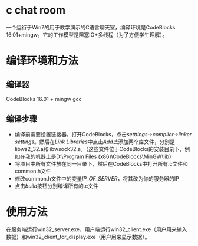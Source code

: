 # c chat room
一个运行于Win7的用于教学演示的C语言聊天室，编译环境是CodeBlocks 16.01+mingw。它的工作模型是阻塞IO+多线程（为了方便学生理解）。

# 编译环境和方法
## 编译器
CodeBlocks 16.01 + mingw gcc

## 编译步骤
* 编译前需要设置链接器，打开CodeBlocks，点击*setttings->compiler->linker settings*。然后在*Link Libraries*中点击*Add去*添加两个库文件，分别是libws2_32.a和libwsock32.a。（这些文件位于CodeBlocks的安装目录下，例如在我的机器上是D:\Program Files (x86)\CodeBlocks\MinGW\lib）
* 将项目中所有文件放在同一目录下，然后在CodeBlocks中打开所有.c文件和common.h文件
* 修改common.h文件中的变量*IP_OF_SERVER*，将其改为你的服务器的IP
* 点击*build*按钮分别编译所有的.c文件

# 使用方法
在服务端运行win32_server.exe，用户端运行win32_client.exe（用户用来输入数据）和win32_client_for_display.exe（用户用来显示数据）。

